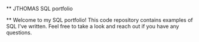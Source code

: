 ** JTHOMAS SQL portfolio

** Welcome to my SQL portfolio! This code repository contains examples of SQL I've written. Feel free to take a look and reach out if you have any questions.
